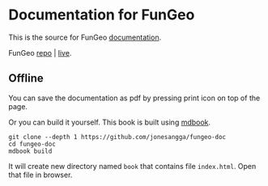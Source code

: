 # Documentation for FunGeo

This is the source for FunGeo [documentation](https://jonesangga.github.io/fungeo-doc/).

FunGeo [repo](https://github.com/jonesangga/fungeo) | [live](https://jonesangga.github.io/fungeo/).

## Offline

You can save the documentation as pdf by pressing print icon on top of the page.

Or you can build it yourself. This book is built using [mdbook](https://github.com/rust-lang/mdBook).

```
git clone --depth 1 https://github.com/jonesangga/fungeo-doc
cd fungeo-doc
mdbook build
```

It will create new directory named `book` that contains file `index.html`.
Open that file in browser.
